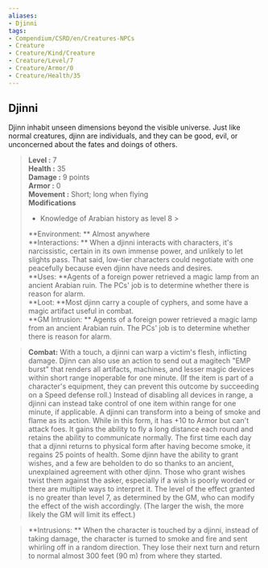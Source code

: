 ```yaml
---
aliases:
- Djinni
tags:
- Compendium/CSRD/en/Creatures-NPCs
- Creature
- Creature/Kind/Creature
- Creature/Level/7
- Creature/Armor/0
- Creature/Health/35
---
```


  
## Djinni  
Djinn inhabit unseen dimensions beyond the visible universe. Just like normal creatures, djinn are individuals, and they can be good, evil, or unconcerned about the fates and doings of others.  

  
> **Level :** 7  
> **Health :** 35  
> **Damage :** 9 points  
> **Armor :** 0  
> **Movement :** Short; long when flying  
> **Modifications**  
>- Knowledge of Arabian history as level 8 >
>  
> **Environment: ** Almost anywhere  
> **Interactions: ** When a djinni interacts with characters, it's narcissistic, certain in its own immense power, and unlikely to let slights pass. That said, low-tier characters could negotiate with one peacefully because even djinn have needs and desires.  
> **Uses: **Agents of a foreign power retrieved a magic lamp from an ancient Arabian ruin. The PCs' job is to determine whether there is reason for alarm.  
> **Loot: **Most djinn carry a couple of cyphers, and some have a magic artifact useful in combat.  
> **GM Intrusion: ** Agents of a foreign power retrieved a magic lamp from an ancient Arabian ruin. The PCs' job is to determine whether there is reason for alarm.  

> **Combat:** 
> With a touch, a djinni can warp a victim's flesh, inflicting damage. Djinn can also use an action to send out a magitech "EMP burst" that renders all artifacts, machines, and lesser magic devices within short range inoperable for one minute. (If the item is part of a character's equipment, they can prevent this outcome by succeeding on a Speed defense roll.) Instead of disabling all devices in range, a djinni can instead take control of one item within range for one minute, if applicable.
A djinni can transform into a being of smoke and flame as its action. While in this form, it has +10 to Armor but can't attack foes. It gains the ability to fly a long distance each round and retains the ability to communicate normally. The first time each day that a djinni returns to physical form after having become smoke, it regains 25 points of health.
Some djinn have the ability to grant wishes, and a few are beholden to do so thanks to an ancient, unexplained agreement with other djinn. Those who grant wishes twist them against the asker, especially if a wish is poorly worded or there are multiple ways to interpret it. The level of the effect granted is no greater than level 7, as determined by the GM, who can modify the effect of the wish accordingly. (The larger the wish, the more likely the GM will limit its effect.)  
  

> **Intrusions: ** 
> When the character is touched by a djinni, instead of taking damage, the character is turned to smoke and fire and sent whirling off in a random direction. They lose their next turn and return to normal almost 300 feet (90 m) from where they started.  
